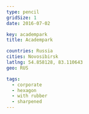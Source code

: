 ```yaml
---
type: pencil
gridSize: 1
date: 2016-07-02

key: academpark
title: Academpark

countries: Russia
cities: Novosibirsk
latlng: 54.858128, 83.110643
geo: RUS

tags:
  - corporate
  - hexagon
  - with rubber
  - sharpened
---
```

